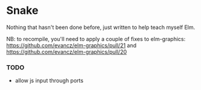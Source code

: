# Snake

Nothing that hasn't been done before, just written to help teach myself Elm.

NB: to recompile, you'll need to apply a couple of fixes to elm-graphics: https://github.com/evancz/elm-graphics/pull/21 and https://github.com/evancz/elm-graphics/pull/20

### TODO
- allow js input through ports
